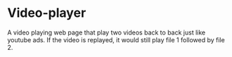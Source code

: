 # Video-player
A video playing web page that play two videos back to back just like youtube ads. If the video is replayed, it would still play file 1 followed by file 2.
